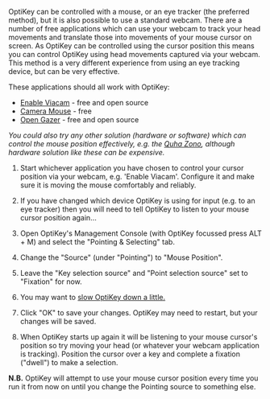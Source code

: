 OptiKey can be controlled with a mouse, or an eye tracker (the preferred method), but it is also possible to use a standard webcam. There are a number of free applications which can use your webcam to track your head movements and translate those into movements of your mouse cursor on screen. As OptiKey can be controlled using the cursor position this means you can control OptiKey using head movements captured via your webcam. This method is a very different experience from using an eye tracking device, but can be very effective.

These applications should all work with OptiKey:
* [Enable Viacam](http://eviacam.sourceforge.net/index.php) - free and open source
* [Camera Mouse](http://www.cameramouse.org/) - free
* [Open Gazer](http://www.inference.phy.cam.ac.uk/opengazer/) - free and open source

*You could also try any other solution (hardware or software) which can control the mouse position effectively, e.g. the [Quha Zono](http://www.quha.com/products-2/zono/), although hardware solution like these can be expensive.*

1. Start whichever application you have chosen to control your cursor position via your webcam, e.g. 'Enable Viacam'. Configure it and make sure it is moving the mouse comfortably and reliably.

2. If you have changed which device OptiKey is using for input (e.g. to an eye tracker) then you will need to tell OptiKey to listen to your mouse cursor position again...

3. Open OptiKey's Management Console (with OptiKey focussed press ALT + M) and select the "Pointing & Selecting" tab.

4. Change the "Source" (under "Pointing") to "Mouse Position". 

5. Leave the "Key selection source" and "Point selection source" set to "Fixation" for now. 

6. You may want to [slow OptiKey down a little.](https://github.com/JuliusSweetland/OptiKey/wiki/Speed-up-&-slow-down)

7. Click "OK" to save your changes. OptiKey may need to restart, but your changes will be saved.

8. When OptiKey starts up again it will be listening to your mouse cursor's position so try moving your head (or whatever your webcam application is tracking). Position the cursor over a key and complete a fixation ("dwell") to make a selection.

**N.B.** OptiKey will attempt to use your mouse cursor position every time you run it from now on until you change the Pointing source to something else.